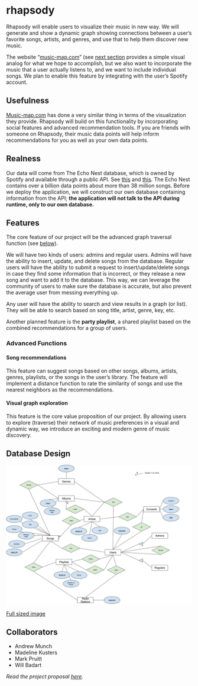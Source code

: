 # rhapsody

Rhapsody will enable users to visualize their music in new way. We
will generate and show a dynamic graph showing connections between
a user’s favorite songs, artists, and genres, and use that to help
them discover new music.

The website “[music-map.com][music-map]” (see
[next section](#Usefulness) provides a simple visual analog for
what we hope to accomplish, but we also want to incorporate the
music that a user actually listens to, and we want to include
individual songs. We plan to enable this feature by integrating
with the user’s Spotify account.


## Usefulness

[Music-map.com][music-map] has done a very similar
thing in terms of the visualization they provide. Rhapsody will
build on this functionality by incorporating social features and
advanced recommendation tools. If you are friends with someone on
Rhapsody, their music data points will help inform recommendations
for you as well as your own data points.


## Realness

Our data will come from The Echo Nest database, which is owned by
Spotify and available through a public API. See [this][echo nest]
and [this][spotify dev]. The Echo Nest contains over a billion data
points about more than 38 million songs. Before we deploy the
application, we will construct our own database containing
information from the API; **the application will not talk to the
API during runtime, only to our own database.**


## Features

The core feature of our project will be the advanced graph
traversal function (see [below](#graph)).

We will have two kinds of users: admins and regular users. Admins
will have the ability to insert, update, and delete songs from the
database.  Regular users will have the ability to submit a request
to insert/update/delete songs in case they find some information
that is incorrect, or they release a new song and want to add it to
the database.  This way, we can leverage the community of users to
make sure the database is accurate, but also prevent the average
user from messing everything up.

Any user will have the ability to search and view results in a
graph (or list).  They will be able to search based on song title,
artist, genre, key, etc.

Another planned feature is the **party playlist**, a shared
playlist based on the combined recommendations for a group of
users.

### Advanced Functions

#### Song recommendations

This feature can suggest songs based on other songs, albums,
artists, genres, playlists, or the songs in the user’s library.
The feature will implement a distance function to rate the
similarity of songs and use the nearest neighbors as the
recommendations.

#### Visual graph exploration<a name="graph"></a>

This feature is the core value proposition of our project. By
allowing users to explore (traverse) their network of music
preferences in a visual and dynamic way, we introduce an exciting
and modern genre of music discovery.


## Database Design

![ER Diagram][diagram]

[Full sized image][diagram]


## Collaborators

- Andrew Munch
- Madeline Kusters
- Mark Pruitt
- Will Badart


*Read the project proposal [here][proposal].*


[music-map]: https://www.music-map.com "music-map.com"
[echo nest]: https://developer.spotify.com/spotify-echo-nest-api
[spotify dev]: https://developer.spotify.com/web-api/get-recommendations
[diagram]: ./docs/RhapsodyER.jpg
[proposal]: https://docs.google.com/document/u/1/d/e/2PACX-1vQNxzjD-FGfpvWqVDfiONowMLfyproNbusEhafd4aMpwSxZKjiSYF4N-kvraaIjSR4bJArAKajUoDUF/pub
